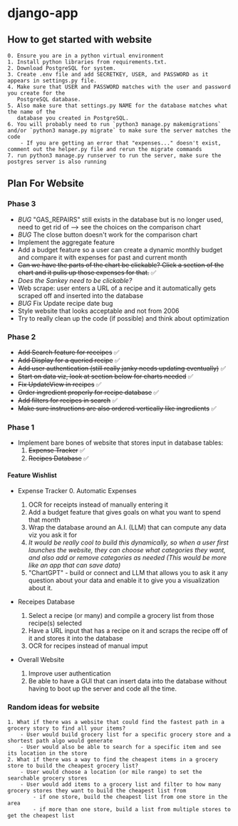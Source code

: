# django-app

## How to get started with website

    0. Ensure you are in a python virtual environment
    1. Install python libraries from requirements.txt.
    2. Download PostgreSQL for system.
    3. Create .env file and add SECRETKEY, USER, and PASSWORD as it appears in settings.py file.
    4. Make sure that USER and PASSWORD matches with the user and password you create for the 
       PostgreSQL database.
    5. Also make sure that settings.py NAME for the database matches what the name of the 
       database you created in PostgreSQL.
    6. You will probably need to run `python3 manage.py makemigrations` and/or `python3 manage.py migrate` to make sure the server matches the code
        - If you are getting an error that "expenses..." doesn't exist, comment out the helper.py file and rerun the migrate commands
    7. run python3 manage.py runserver to run the server, make sure the postgres server is also running

## Plan For Website

### Phase 3
 - *BUG* "GAS_REPAIRS" still exists in the database but is no longer used, need to get rid of --> see the choices on the comparison chart
 - *BUG* The close button doesn't work for the comparison chart
 - Implement the aggregate feature
 - Add a budget feature so a user can create a dynamic monthly budget and compare it with expenses for past and current month
 - ~~Can we have the parts of the chart be clickable? Click a section of the chart and it pulls up those expenses for that.~~ :white_check_mark:
 - *Does the Sankey need to be clickable?*
 - Web scrape: user enters a URL of a recipe and it automatically gets scraped off and inserted into the database
 - *BUG* Fix Update recipe date bug
 - Style website that looks acceptable and not from 2006
 - Try to really clean up the code (if possible) and think about optimization

### Phase 2
 - ~~Add Search feature for receipes~~ :white_check_mark:
 - ~~Add Display for a queried recipe~~ :white_check_mark:
 - ~~Add user authentication (still really janky needs updating eventually)~~ :white_check_mark:
 - ~~Start on data viz, look at section below for charts needed~~ :white_check_mark:
 - ~~Fix UpdateView in recipes~~ :white_check_mark:
 - ~~Order ingredient properly for recipe database~~ :white_check_mark:
 - ~~Add filters for recipes in search~~ :white_check_mark:
 - ~~Make sure instructions are also ordered vertically like ingredients~~ :white_check_mark:

### Phase 1
 - Implement bare bones of website that stores input in database tables:
    1. ~~Expense Tracker~~ :white_check_mark:
    2. ~~Recipes Database~~ :white_check_mark:

#### Feature Wishlist

- Expense Tracker
    0. Automatic Expenses
    1. OCR for receipts instead of manually entering it
    2. Add a budget feature that gives goals on what you want to spend that month
    3. Wrap the database around an A.I. (LLM) that can compute any data viz you ask it for
    4. *It would be really cool to build this dynamically, so when a user first launches the website, they can choose what categories they want, and also add or remove categories as needed (This would be more like an app that can save data)*
    5. "ChartGPT" - build or connect and LLM that allows you to ask it any question about your data and enable it to give you a visualization about it.

- Receipes Database
    1. Select a recipe (or many) and compile a grocery list from those recipe(s) selected
    2. Have a URL input that has a recipe on it and scraps the recipe off of it and stores it into the database 
    3. OCR for recipes instead of manual imput

- Overall Website
    1. Improve user authentication
    2. Be able to have a GUI that can insert data into the database without having to boot up the server and code all the time.

### Random ideas for website

    1. What if there was a website that could find the fastest path in a grocery story to find all your items?
        - User would build grocery list for a specific grocery store and a shortest path algo would generate
        - User would also be able to search for a specific item and see its location in the store
    2. What if there was a way to find the cheapest items in a grocery store to build the cheapest grocery list?
        - User would choose a location (or mile range) to set the searchable grocery stores
        - User would add items to a grocery list and filter to how many grocery stores they want to build the cheapest list from
            - if one store, build the cheapest list from one store in the area
            - if more than one store, build a list from multiple stores to get the cheapest list